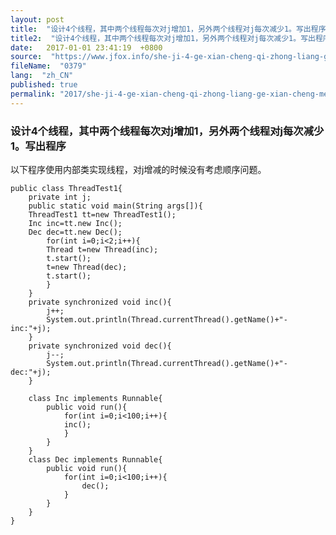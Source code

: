```yaml
---
layout: post
title:  "设计4个线程，其中两个线程每次对j增加1，另外两个线程对j每次减少1。写出程序。"
title2:  "设计4个线程，其中两个线程每次对j增加1，另外两个线程对j每次减少1。写出程序。"
date:   2017-01-01 23:41:19  +0800
source:  "https://www.jfox.info/she-ji-4-ge-xian-cheng-qi-zhong-liang-ge-xian-cheng-mei-ci-dui-j-zeng-jia-1-ling-wai-liang-ge-xian-cheng-dui-j-mei-ci-jian-shao-1-xie-chu-cheng-xu.html"
fileName:  "0379"
lang:  "zh_CN"
published: true
permalink: "2017/she-ji-4-ge-xian-cheng-qi-zhong-liang-ge-xian-cheng-mei-ci-dui-j-zeng-jia-1-ling-wai-liang-ge-xian-cheng-dui-j-mei-ci-jian-shao-1-xie-chu-cheng-xu.html"
---
```




### 设计4个线程，其中两个线程每次对j增加1，另外两个线程对j每次减少1。写出程序

以下程序使用内部类实现线程，对j增减的时候没有考虑顺序问题。

    
    public class ThreadTest1{
    	private int j;
    	public static void main(String args[]){
    	ThreadTest1 tt=new ThreadTest1();
    	Inc inc=tt.new Inc();
    	Dec dec=tt.new Dec();
    		for(int i=0;i<2;i++){
    		Thread t=new Thread(inc);
    		t.start();
    		t=new Thread(dec);
    		t.start();
    		}
    	}
    	private synchronized void inc(){
    		j++;
    		System.out.println(Thread.currentThread().getName()+"-inc:"+j);
    	}
    	private synchronized void dec(){
    		j--;
    		System.out.println(Thread.currentThread().getName()+"-dec:"+j);
    	}
    	
    	class Inc implements Runnable{
    		public void run(){
    			for(int i=0;i<100;i++){
    			inc();
    			}
    		}
    	}
    	class Dec implements Runnable{
    		public void run(){
    			for(int i=0;i<100;i++){
    				dec();
    			}
    		}
    	}
    }
